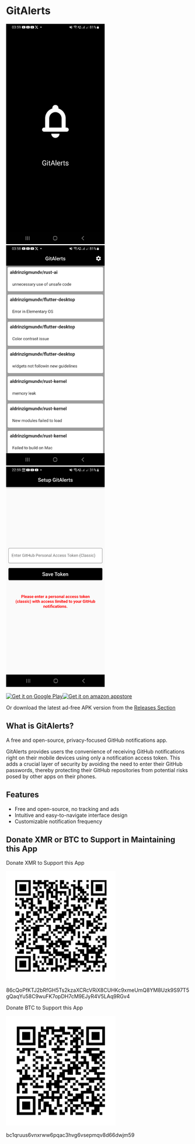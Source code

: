 # GitAlerts

<img src="screenshots/screenshot1.png" alt="Screenshot 1" width="270" height="602"><img src="screenshots/screenshot2.png" alt="Screenshot 2" width="270" height="602"><img src="screenshots/screenshot3.png" alt="Screenshot 3" width="270" height="602">

[<img src="https://play.google.com/intl/en_us/badges/static/images/badges/en_badge_web_generic.png"
     alt="Get it on Google Play"
     height="93">](https://play.google.com/store/apps/details?id=io.github.aldrinzigmundv.gitalerts)[<img src="https://images-na.ssl-images-amazon.com/images/G/01/mobile-apps/devportal2/res/images/amazon-appstore-badge-english-black.png"
     alt="Get it on amazon appstore"
     height="65">](https://www.amazon.com/dp/B0CKY6X629/)

Or download the latest ad-free APK version from the [Releases Section](https://github.com/aldrinzigmundv/gitalerts/releases/latest)

## What is GitAlerts?

A free and open-source, privacy-focused GitHub notifications app.

GitAlerts provides users the convenience of receiving GitHub notifications right on their mobile devices using only a notification access token. This adds a crucial layer of security by avoiding the need to enter their GitHub passwords, thereby protecting their GitHub repositories from potential risks posed by other apps on their phones.

## Features
* Free and open-source, no tracking and ads
* Intuitive and easy-to-navigate interface design
* Customizable notification frequency

## Donate XMR or BTC to Support in Maintaining this App

Donate XMR to Support this App

<img src="assets/images/monero.png" alt="XMR Wallet QR Code" width="300" height="300">

86cQoPfKTJ2bRfGH5Ts2kzaXCRcVRiX8CUHKc9xmeUmQ8YM8Uzk9S97T5gQaqYu58C9wuFK7opDH7cM9EJyR4V5LAq9RGv4

Donate BTC to Support this App

<img src="assets/images/bitcoin.png" alt="BTC Wallet QR Code" width="300" height="300">

bc1qruus6vnxrww6pqac3hvg6vsepmqv8d66dwjm59